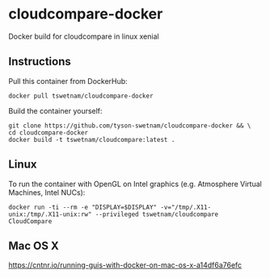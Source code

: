 # cloudcompare-docker
Docker build for cloudcompare in linux xenial

## Instructions

Pull this container from DockerHub:

```
docker pull tswetnam/cloudcompare-docker
```

Build the container yourself:

```
git clone https://github.com/tyson-swetnam/cloudcompare-docker && \
cd cloudcompare-docker
docker build -t tswetnam/cloudcompare:latest .
```

## Linux

To run the container with OpenGL on Intel graphics (e.g. Atmosphere Virtual Machines, Intel NUCs):

```
docker run -ti --rm -e "DISPLAY=$DISPLAY" -v="/tmp/.X11-unix:/tmp/.X11-unix:rw" --privileged tswetnam/cloudcompare CloudCompare
```

## Mac OS X

https://cntnr.io/running-guis-with-docker-on-mac-os-x-a14df6a76efc 
